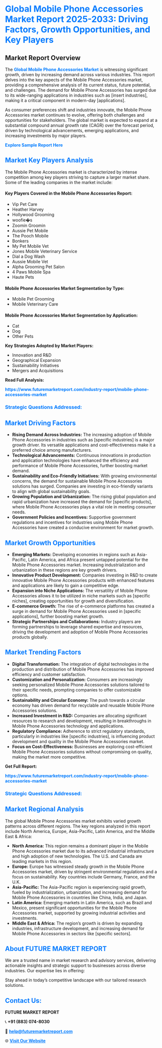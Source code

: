<h1 style="color: #007BFF;">Global Mobile Phone Accessories Market Report 2025-2033: Driving Factors, Growth Opportunities, and Key Players</h1>

<section id="overview">
<h2>Market Report Overview</h2>
<p>The <a href="https://www.futuremarketreport.com/industry-report/mobile-phone-accessories-market" style="color: #007BFF; text-decoration: none;"><strong>Global Mobile Phone Accessories Market</strong></a> is witnessing significant growth, driven by increasing demand across various industries. This report delves into the key aspects of the Mobile Phone Accessories market, providing a comprehensive analysis of its current status, future potential, and challenges. The demand for Mobile Phone Accessories has surged due to its wide-ranging applications in industries such as [insert industries], making it a critical component in modern-day [applications].</p>
<p>As consumer preferences shift and industries innovate, the Mobile Phone Accessories market continues to evolve, offering both challenges and opportunities for stakeholders. The global market is expected to expand at a substantial compound annual growth rate (CAGR) over the forecast period, driven by technological advancements, emerging applications, and increasing investments by major players.</p>
</section>

<section id="overview">
<p><a href="https://www.futuremarketreport.com/request-sample/reportId=35320" style="color: #007BFF; text-decoration: none;"><strong>Explore Sample Report Here</strong></a></p>
</section>

<section id="key-players">
<h2 style="color: #007BFF;">Market Key Players Analysis</h2>
<p>The Mobile Phone Accessories market is characterized by intense competition among key players striving to capture a larger market share. Some of the leading companies in the market include:</p>
<h4>Key Players Covered in the Mobile Phone Accessories Report:</h4>
<ul><li>Vip Pet Care</li><li>Heather Harvey</li><li>Hollywood Grooming</li><li>woofie�s</li><li>Zoomin Groomin</li><li>Aussie Pet Mobile</li><li>The Pooch Mobile</li><li>Bonkers</li><li>My Pet Mobile Vet</li><li>Jones Mobile Veterinary Service</li><li>Dial a Dog Wash</li><li>Aussie Mobile Vet</li><li>Alpha Grooming Pet Salon</li><li>4 Paws Mobile Spa</li><li>Haute Pets</li></ul>
<h4>Mobile Phone Accessories Market Segmentation by Type:</h4>
<ul><li>Mobile Pet Grooming</li><li>Mobile Veterinary Care</li></ul>

<h4>Mobile Phone Accessories Market Segmentation by Application:</h4>
<ul><li>Cat</li><li>Dog</li><li>Other Pets</li></ul>
<p><strong>Key Strategies Adopted by Market Players:</strong></p>
<ul>
<li>Innovation and R&D</li>
<li>Geographical Expansion</li>
<li>Sustainability Initiatives</li>
<li>Mergers and Acquisitions</li>
</ul>
</section>

<section>
<p><strong>Read Full Analysis: </strong></p><a href="https://www.futuremarketreport.com/industry-report/mobile-phone-accessories-market" style="color: #007BFF; text-decoration: none;"><strong>https://www.futuremarketreport.com/industry-report/mobile-phone-accessories-market</strong></a>
<h3 style="color: #007BFF;">Strategic Questions Addressed:</h3>
</section>

<section id="driving-factors">
<h2 style="color: #007BFF;">Market Driving Factors</h2>
<ul>
<li><strong>Rising Demand Across Industries:</strong> The increasing adoption of Mobile Phone Accessories in industries such as [specific industries] is a major growth driver. Its versatile applications and cost-effectiveness make it a preferred choice among manufacturers.</li>
<li><strong>Technological Advancements:</strong> Continuous innovations in production and application technologies have enhanced the efficiency and performance of Mobile Phone Accessories, further boosting market demand.</li>
<li><strong>Sustainability and Eco-Friendly Initiatives:</strong> With growing environmental concerns, the demand for sustainable Mobile Phone Accessories solutions has surged. Companies are investing in eco-friendly variants to align with global sustainability goals.</li>
<li><strong>Growing Population and Urbanization:</strong> The rising global population and rapid urbanization have increased the demand for [specific products], where Mobile Phone Accessories plays a vital role in meeting consumer needs.</li>
<li><strong>Government Policies and Incentives:</strong> Supportive government regulations and incentives for industries using Mobile Phone Accessories have created a conducive environment for market growth.</li>
</ul>
</section>

<section id="growth-opportunities">
<h2 style="color: #007BFF;">Market Growth Opportunities</h2>
<ul>
<li><strong>Emerging Markets:</strong> Developing economies in regions such as Asia-Pacific, Latin America, and Africa present untapped potential for the Mobile Phone Accessories market. Increasing industrialization and urbanization in these regions are key growth drivers.</li>
<li><strong>Innovative Product Development:</strong> Companies investing in R&D to create innovative Mobile Phone Accessories products with enhanced features and applications are likely to gain a competitive edge.</li>
<li><strong>Expansion into Niche Applications:</strong> The versatility of Mobile Phone Accessories allows it to be utilized in niche markets such as [specific niches], creating opportunities for growth and diversification.</li>
<li><strong>E-commerce Growth:</strong> The rise of e-commerce platforms has created a surge in demand for Mobile Phone Accessories used in [specific applications], further boosting market growth.</li>
<li><strong>Strategic Partnerships and Collaborations:</strong> Industry players are forming partnerships to leverage shared expertise and resources, driving the development and adoption of Mobile Phone Accessories products globally.</li>
</ul>
</section>

<section id="trending-factors">
<h2 style="color: #007BFF;">Market Trending Factors</h2>
<ul>
<li><strong>Digital Transformation:</strong> The integration of digital technologies in the production and distribution of Mobile Phone Accessories has improved efficiency and customer satisfaction.</li>
<li><strong>Customization and Personalization:</strong> Consumers are increasingly seeking personalized Mobile Phone Accessories solutions tailored to their specific needs, prompting companies to offer customizable options.</li>
<li><strong>Sustainability and Circular Economy:</strong> The push towards a circular economy has driven demand for recyclable and reusable Mobile Phone Accessories solutions.</li>
<li><strong>Increased Investment in R&D:</strong> Companies are allocating significant resources to research and development, resulting in breakthroughs in Mobile Phone Accessories technology and applications.</li>
<li><strong>Regulatory Compliance:</strong> Adherence to strict regulatory standards, particularly in industries like [specific industries], is influencing product development and quality in the Mobile Phone Accessories market.</li>
<li><strong>Focus on Cost-Effectiveness:</strong> Businesses are exploring cost-efficient Mobile Phone Accessories solutions without compromising on quality, making the market more competitive.</li>
</ul>
</section>

<section>
<p><strong>Get Full Report: </strong></p><a href="https://www.futuremarketreport.com/industry-report/mobile-phone-accessories-market" style="color: #007BFF; text-decoration: none;"><strong>https://www.futuremarketreport.com/industry-report/mobile-phone-accessories-market</strong></a>
<h3 style="color: #007BFF;">Strategic Questions Addressed:</h3>
</section>


<section id="regional-analysis">
<h2 style="color: #007BFF;">Market Regional Analysis</h2>
<p>The global Mobile Phone Accessories market exhibits varied growth patterns across different regions. The key regions analyzed in this report include North America, Europe, Asia-Pacific, Latin America, and the Middle East & Africa:</p>
<ul>
<li><strong>North America:</strong> This region remains a dominant player in the Mobile Phone Accessories market due to its advanced industrial infrastructure and high adoption of new technologies. The U.S. and Canada are leading markets in this region.</li>
<li><strong>Europe:</strong> Europe has witnessed steady growth in the Mobile Phone Accessories market, driven by stringent environmental regulations and a focus on sustainability. Key countries include Germany, France, and the U.K.</li>
<li><strong>Asia-Pacific:</strong> The Asia-Pacific region is experiencing rapid growth, fueled by industrialization, urbanization, and increasing demand for Mobile Phone Accessories in countries like China, India, and Japan.</li>
<li><strong>Latin America:</strong> Emerging markets in Latin America, such as Brazil and Mexico, present significant opportunities for the Mobile Phone Accessories market, supported by growing industrial activities and investments.</li>
<li><strong>Middle East & Africa:</strong> The region’s growth is driven by expanding industries, infrastructure development, and increasing demand for Mobile Phone Accessories in sectors like [specific sectors].</li>
</ul>
</section>

<footer>
<h2 style="color: #007BFF;">About FUTURE MARKET REPORT</h2>
<p>We are a trusted name in market research and advisory services, delivering actionable insights and strategic support to businesses across diverse industries. Our expertise lies in offering:</p>

<p>Stay ahead in today’s competitive landscape with our tailored research solutions.</p>

<h2 style="color: #007BFF;">Contact Us:</h2>
<p><strong>FUTURE MARKET REPORT</strong></p>
<p>📞 <strong>+91 (883) 074-8030</strong></p>
<p>📧 <strong><a href="mailto:help@futuremarketreport.com" style="color: #007BFF;">help@futuremarketreport.com</a></strong></p>
<p>🌐 <strong><a href="https://www.futuremarketreport.com/" style="color: #007BFF;">Visit Our Website</a></strong></p>
</footer>